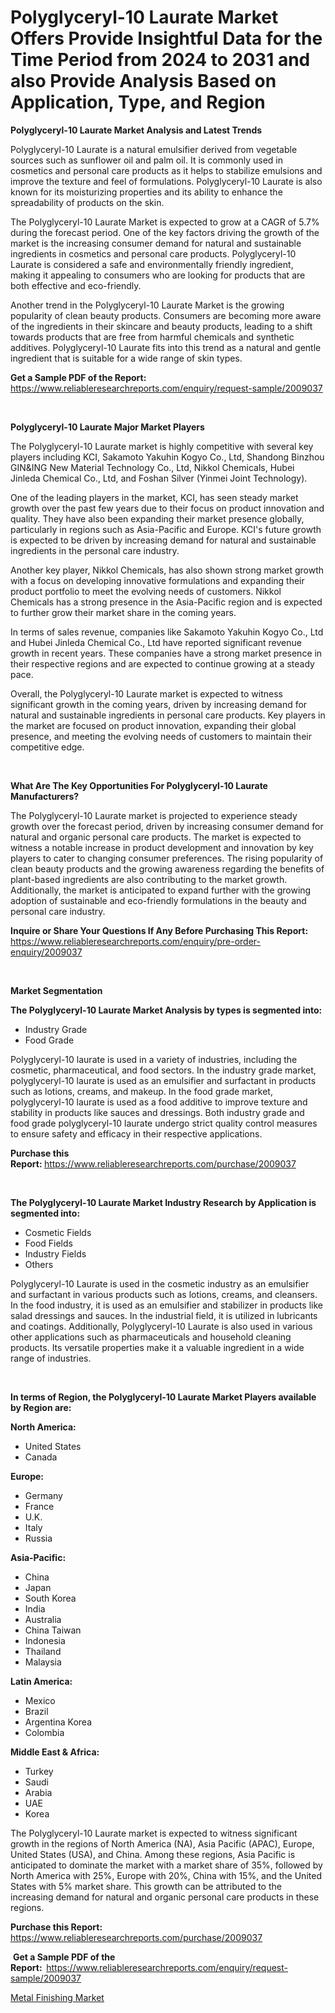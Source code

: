 <p><h1>Polyglyceryl-10 Laurate Market Offers Provide Insightful Data for the Time Period from 2024 to 2031 and also Provide Analysis Based on Application, Type, and Region</h1></p><p><strong>Polyglyceryl-10 Laurate Market Analysis and Latest Trends</strong></p>
<p><p>Polyglyceryl-10 Laurate is a natural emulsifier derived from vegetable sources such as sunflower oil and palm oil. It is commonly used in cosmetics and personal care products as it helps to stabilize emulsions and improve the texture and feel of formulations. Polyglyceryl-10 Laurate is also known for its moisturizing properties and its ability to enhance the spreadability of products on the skin.</p><p>The Polyglyceryl-10 Laurate Market is expected to grow at a CAGR of 5.7% during the forecast period. One of the key factors driving the growth of the market is the increasing consumer demand for natural and sustainable ingredients in cosmetics and personal care products. Polyglyceryl-10 Laurate is considered a safe and environmentally friendly ingredient, making it appealing to consumers who are looking for products that are both effective and eco-friendly.</p><p>Another trend in the Polyglyceryl-10 Laurate Market is the growing popularity of clean beauty products. Consumers are becoming more aware of the ingredients in their skincare and beauty products, leading to a shift towards products that are free from harmful chemicals and synthetic additives. Polyglyceryl-10 Laurate fits into this trend as a natural and gentle ingredient that is suitable for a wide range of skin types.</p></p>
<p><strong>Get a Sample PDF of the Report:&nbsp;</strong> <a href="https://www.reliableresearchreports.com/enquiry/request-sample/2009037">https://www.reliableresearchreports.com/enquiry/request-sample/2009037</a></p>
<p>&nbsp;</p>
<p><strong>Polyglyceryl-10 Laurate Major Market Players</strong></p>
<p><p>The Polyglyceryl-10 Laurate market is highly competitive with several key players including KCI, Sakamoto Yakuhin Kogyo Co., Ltd, Shandong Binzhou GIN&ING New Material Technology Co., Ltd, Nikkol Chemicals, Hubei Jinleda Chemical Co., Ltd, and Foshan Silver (Yinmei Joint Technology). </p><p>One of the leading players in the market, KCI, has seen steady market growth over the past few years due to their focus on product innovation and quality. They have also been expanding their market presence globally, particularly in regions such as Asia-Pacific and Europe. KCI's future growth is expected to be driven by increasing demand for natural and sustainable ingredients in the personal care industry.</p><p>Another key player, Nikkol Chemicals, has also shown strong market growth with a focus on developing innovative formulations and expanding their product portfolio to meet the evolving needs of customers. Nikkol Chemicals has a strong presence in the Asia-Pacific region and is expected to further grow their market share in the coming years.</p><p>In terms of sales revenue, companies like Sakamoto Yakuhin Kogyo Co., Ltd and Hubei Jinleda Chemical Co., Ltd have reported significant revenue growth in recent years. These companies have a strong market presence in their respective regions and are expected to continue growing at a steady pace.</p><p>Overall, the Polyglyceryl-10 Laurate market is expected to witness significant growth in the coming years, driven by increasing demand for natural and sustainable ingredients in personal care products. Key players in the market are focused on product innovation, expanding their global presence, and meeting the evolving needs of customers to maintain their competitive edge.</p></p>
<p>&nbsp;</p>
<p><strong>What Are The Key Opportunities For Polyglyceryl-10 Laurate Manufacturers?</strong></p>
<p><p>The Polyglyceryl-10 Laurate market is projected to experience steady growth over the forecast period, driven by increasing consumer demand for natural and organic personal care products. The market is expected to witness a notable increase in product development and innovation by key players to cater to changing consumer preferences. The rising popularity of clean beauty products and the growing awareness regarding the benefits of plant-based ingredients are also contributing to the market growth. Additionally, the market is anticipated to expand further with the growing adoption of sustainable and eco-friendly formulations in the beauty and personal care industry.</p></p>
<p><strong>Inquire or Share Your Questions If Any Before Purchasing This Report:</strong> <a href="https://www.reliableresearchreports.com/enquiry/pre-order-enquiry/2009037">https://www.reliableresearchreports.com/enquiry/pre-order-enquiry/2009037</a></p>
<p>&nbsp;</p>
<p><strong>Market Segmentation</strong></p>
<p><strong>The Polyglyceryl-10 Laurate Market Analysis by types is segmented into:</strong></p>
<p><ul><li>Industry Grade</li><li>Food Grade</li></ul></p>
<p><p>Polyglyceryl-10 laurate is used in a variety of industries, including the cosmetic, pharmaceutical, and food sectors. In the industry grade market, polyglyceryl-10 laurate is used as an emulsifier and surfactant in products such as lotions, creams, and makeup. In the food grade market, polyglyceryl-10 laurate is used as a food additive to improve texture and stability in products like sauces and dressings. Both industry grade and food grade polyglyceryl-10 laurate undergo strict quality control measures to ensure safety and efficacy in their respective applications.</p></p>
<p><strong>Purchase this Report:&nbsp;</strong><a href="https://www.reliableresearchreports.com/purchase/2009037">https://www.reliableresearchreports.com/purchase/2009037</a></p>
<p>&nbsp;</p>
<p><strong>The Polyglyceryl-10 Laurate Market Industry Research by Application is segmented into:</strong></p>
<p><ul><li>Cosmetic Fields</li><li>Food Fields</li><li>Industry Fields</li><li>Others</li></ul></p>
<p><p>Polyglyceryl-10 Laurate is used in the cosmetic industry as an emulsifier and surfactant in various products such as lotions, creams, and cleansers. In the food industry, it is used as an emulsifier and stabilizer in products like salad dressings and sauces. In the industrial field, it is utilized in lubricants and coatings. Additionally, Polyglyceryl-10 Laurate is also used in various other applications such as pharmaceuticals and household cleaning products. Its versatile properties make it a valuable ingredient in a wide range of industries.</p></p>
<p>&nbsp;</p>
<p><strong>In terms of Region, the Polyglyceryl-10 Laurate Market Players available by Region are:</strong></p>
<p>
    <p> <strong> North America: </strong>
        <ul>
            <li>United States</li>
            <li>Canada</li>
        </ul>
        </p> 
    <p> <strong> Europe: </strong>
        <ul>
            <li>Germany</li>
            <li>France</li>
            <li>U.K.</li>
            <li>Italy</li>
            <li>Russia</li>
        </ul>
        </p> 
    <p> <strong> Asia-Pacific: </strong>
        <ul>
            <li>China</li>
            <li>Japan</li>
            <li>South Korea</li>
            <li>India</li>
            <li>Australia</li>
            <li>China Taiwan</li>
            <li>Indonesia</li>
            <li>Thailand</li>
            <li>Malaysia</li>
        </ul>
        </p> 
    <p> <strong> Latin America: </strong>
        <ul>
            <li>Mexico</li>
            <li>Brazil</li>
            <li>Argentina Korea</li>
            <li>Colombia</li>
        </ul>
        </p> 
    <p> <strong> Middle East & Africa: </strong>
        <ul>
            <li>Turkey</li>
            <li>Saudi</li>
            <li>Arabia</li>
            <li>UAE</li>
            <li>Korea</li>
        </ul>
    </p>
    </p>
<p><p>The Polyglyceryl-10 Laurate market is expected to witness significant growth in the regions of North America (NA), Asia Pacific (APAC), Europe, United States (USA), and China. Among these regions, Asia Pacific is anticipated to dominate the market with a market share of 35%, followed by North America with 25%, Europe with 20%, China with 15%, and the United States with 5% market share. This growth can be attributed to the increasing demand for natural and organic personal care products in these regions.</p></p>
<p><strong>Purchase this Report: </strong><a href="https://www.reliableresearchreports.com/purchase/2009037">https://www.reliableresearchreports.com/purchase/2009037</a></p>
<p>&nbsp;<strong>Get a Sample PDF of the Report:&nbsp;&nbsp;</strong><a href="https://www.reliableresearchreports.com/enquiry/request-sample/2009037">https://www.reliableresearchreports.com/enquiry/request-sample/2009037</a></p>
<p><strong></strong></p>
<p><p><a href="https://sulfuric-clavicle-d39.notion.site/Global-Metal-Finishing-Market-Size-and-Market-Trends-Insights-and-Projections-from-2024-to-2031-12974e40916e42f5ab15ee218440b9ff">Metal Finishing Market</a></p></p>